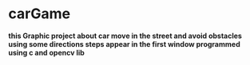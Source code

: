 # carGame
**this Graphic project about  car move in the street and avoid obstacles using some directions steps appear in the first window programmed using c and opencv lib**

